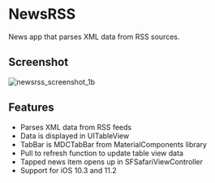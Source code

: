 # NewsRSS

News app that parses XML data from RSS sources.

## Screenshot

![newsrss_screenshot_1b](https://user-images.githubusercontent.com/22792796/35639358-a90357b2-06c2-11e8-810c-d2e2cdffc90c.png)

## Features
* Parses XML data from RSS feeds
* Data is displayed in UITableView
* TabBar is MDCTabBar from MaterialComponents library
* Pull to refresh function to update table view data
* Tapped news item opens up in SFSafariViewController
* Support for iOS 10.3 and 11.2
